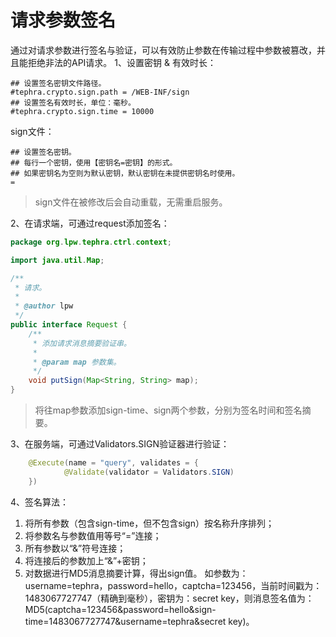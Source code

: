 # 请求参数签名
通过对请求参数进行签名与验证，可以有效防止参数在传输过程中参数被篡改，并且能拒绝非法的API请求。
1、设置密钥 & 有效时长：
```property
## 设置签名密钥文件路径。
#tephra.crypto.sign.path = /WEB-INF/sign
## 设置签名有效时长，单位：毫秒。
#tephra.crypto.sign.time = 10000
```
sign文件：
```text
## 设置签名密钥。
## 每行一个密钥，使用【密钥名=密钥】的形式。
## 如果密钥名为空则为默认密钥，默认密钥在未提供密钥名时使用。
=
```
> sign文件在被修改后会自动重载，无需重启服务。

2、在请求端，可通过request添加签名：
```java
package org.lpw.tephra.ctrl.context;

import java.util.Map;

/**
 * 请求。
 *
 * @author lpw
 */
public interface Request {
    /**
     * 添加请求消息摘要验证串。
     *
     * @param map 参数集。
     */
    void putSign(Map<String, String> map);
}
```
> 将往map参数添加sign-time、sign两个参数，分别为签名时间和签名摘要。

3、在服务端，可通过Validators.SIGN验证器进行验证：
```java
    @Execute(name = "query", validates = {
            @Validate(validator = Validators.SIGN)
    })
```
4、签名算法：
1. 将所有参数（包含sign-time，但不包含sign）按名称升序排列；
1. 将参数名与参数值用等号“=”连接；
1. 所有参数以“&”符号连接；
1. 将连接后的参数加上“&”+密钥；
1. 对数据进行MD5消息摘要计算，得出sign值。
如参数为：username=tephra，password=hello，captcha=123456，当前时间戳为：1483067727747（精确到毫秒），密钥为：secret key，则消息签名值为：MD5(captcha=123456&password=hello&sign-time=1483067727747&username=tephra&secret key)。
